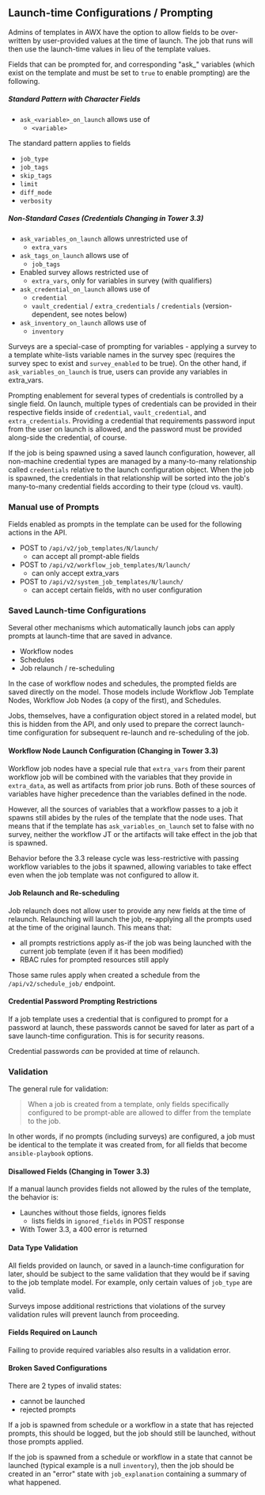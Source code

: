 ## Launch-time Configurations / Prompting

Admins of templates in AWX have the option to allow fields to be over-written
by user-provided values at the time of launch. The job that runs will
then use the launch-time values in lieu of the template values.

Fields that can be prompted for, and corresponding "ask_" variables
(which exist on the template and must be set to `true` to enable prompting)
are the following.

##### Standard Pattern with Character Fields

 - `ask_<variable>_on_launch` allows use of
   - `<variable>`

The standard pattern applies to fields

 - `job_type`
 - `job_tags`
 - `skip_tags`
 - `limit`
 - `diff_mode`
 - `verbosity`

##### Non-Standard Cases (Credentials Changing in Tower 3.3)

 - `ask_variables_on_launch` allows unrestricted use of
   - `extra_vars`
 - `ask_tags_on_launch` allows use of
   - `job_tags`
 - Enabled survey allows restricted use of
   - `extra_vars`, only for variables in survey (with qualifiers)
 - `ask_credential_on_launch` allows use of
   - `credential`
   - `vault_credential` / `extra_credentials` / `credentials`
     (version-dependent, see notes below)
 - `ask_inventory_on_launch` allows use of
   - `inventory`

Surveys are a special-case of prompting for variables - applying a survey to
a template white-lists variable names in the survey spec (requires the survey
spec to exist and `survey_enabled` to be true). On the other hand,
if `ask_variables_on_launch` is true, users can provide any variables in
extra_vars.

Prompting enablement for several types of credentials is controlled by a single
field. On launch, multiple types of credentials can be provided in their respective fields
inside of `credential`, `vault_credential`, and `extra_credentials`. Providing
a credential that requirements password input from the user on launch is
allowed, and the password must be provided along-side the credential, of course.

If the job is being spawned using a saved launch configuration, however,
all non-machine credential types are managed by a many-to-many relationship
called `credentials` relative to the launch configuration object.
When the job is spawned, the credentials in that relationship will be
sorted into the job's many-to-many credential fields according to their
type (cloud vs. vault).

### Manual use of Prompts

Fields enabled as prompts in the template can be used for the following
actions in the API.

 - POST to `/api/v2/job_templates/N/launch/`
   - can accept all prompt-able fields
 - POST to `/api/v2/workflow_job_templates/N/launch/`
   - can only accept extra_vars
 - POST to `/api/v2/system_job_templates/N/launch/`
   - can accept certain fields, with no user configuration

### Saved Launch-time Configurations

Several other mechanisms which automatically launch jobs can apply prompts
at launch-time that are saved in advance.

 - Workflow nodes
 - Schedules
 - Job relaunch / re-scheduling

In the case of workflow nodes and schedules, the prompted fields are saved
directly on the model. Those models include Workflow Job Template Nodes,
Workflow Job Nodes (a copy of the first), and Schedules.

Jobs, themselves, have a configuration object stored in a related model,
but this is hidden from the API, and only used to prepare the correct
launch-time configuration for subsequent re-launch and re-scheduling of the job.

#### Workflow Node Launch Configuration (Changing in Tower 3.3)

Workflow job nodes have a special rule that `extra_vars` from their parent
workflow job will be combined with the variables that they provide in
`extra_data`, as well as artifacts from prior job runs. Both of these
sources of variables have higher precedence than the variables defined in
the node.

However, all the sources of variables that a workflow passes to a job it
spawns still abides by the rules of the template that the node uses. That
means that if the template has `ask_variables_on_launch` set to false with
no survey, neither the workflow JT or the artifacts will take effect
in the job that is spawned.

Behavior before the 3.3 release cycle was less-restrictive with passing
workflow variables to the jobs it spawned, allowing variables to take effect
even when the job template was not configured to allow it.

#### Job Relaunch and Re-scheduling

Job relaunch does not allow user to provide any new fields at the time of relaunch.
Relaunching will launch the job, re-applying all the prompts used at the
time of the original launch. This means that:

 - all prompts restrictions apply as-if the job was being launched with the
   current job template (even if it has been modified)
 - RBAC rules for prompted resources still apply

Those same rules apply when created a schedule from the
`/api/v2/schedule_job/` endpoint.

#### Credential Password Prompting Restrictions

If a job template uses a credential that is configured to prompt for a
password at launch, these passwords cannot be saved for later as part
of a save launch-time configuration. This is for security reasons.

Credential passwords _can_ be provided at time of relaunch.

### Validation

The general rule for validation:

> When a job is created from a template, only fields specifically configured
to be prompt-able are allowed to differ from the template to the job.

In other words, if no prompts (including surveys) are configured, a job
must be identical to the template it was created from, for all fields
that become `ansible-playbook` options.

#### Disallowed Fields (Changing in Tower 3.3)

If a manual launch provides fields not allowed by the rules of the template,
the behavior is:

 - Launches without those fields, ignores fields
   - lists fields in `ignored_fields` in POST response
 - With Tower 3.3, a 400 error is returned

#### Data Type Validation

All fields provided on launch, or saved in a launch-time configuration
for later, should be subject to the same validation that they would be
if saving to the job template model. For example, only certain values of
`job_type` are valid.

Surveys impose additional restrictions that violations of the survey
validation rules will prevent launch from proceeding.

#### Fields Required on Launch

Failing to provide required variables also results in a validation error.

#### Broken Saved Configurations

There are 2 types of invalid states:

 - cannot be launched
 - rejected prompts

If a job is spawned from schedule or a workflow in a state that has rejected
prompts, this should be logged, but the job should still be launched, without
those prompts applied.

If the job is spawned from a schedule or workflow in a state that cannot be
launched (typical example is a null `inventory`), then the job should be
created in an "error" state with `job_explanation` containing a summary
of what happened.
